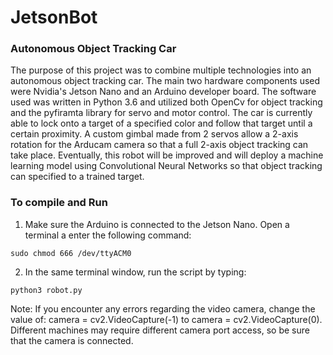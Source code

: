 # JetsonBot
### Autonomous Object Tracking Car 

The purpose of this project was to combine multiple technologies into an autonomous object tracking car. The main two hardware components used were Nvidia's Jetson Nano and an Arduino developer board. The software used was written in Python 3.6 and utilized both OpenCv for object tracking and the pyfiramta library for servo and motor control. The car is currently able to lock onto a target of a specified color and follow that target until a certain proximity. A custom gimbal made from 2 servos allow a 2-axis rotation for the Arducam camera so that a full 2-axis object tracking can take place. Eventually, this robot will be improved and will deploy a machine learning model using Convolutional Neural Networks so that object tracking can specified to a trained target.

### To compile and Run
1) Make sure the Arduino is connected to the Jetson Nano. Open a terminal a enter the following command:
```
sudo chmod 666 /dev/ttyACM0 
```
2) In the same terminal window, run the script by typing:
```
python3 robot.py
```

Note: If you encounter any errors regarding the video camera, change the value of: camera = cv2.VideoCapture(-1) to camera = cv2.VideoCapture(0). Different machines may require different camera port access, so be sure that the camera is connected.
